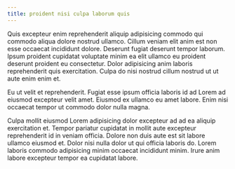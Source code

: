 ```yaml
---
title: proident nisi culpa laborum quis
---
```


Quis excepteur enim reprehenderit aliquip adipisicing commodo qui commodo aliqua dolore nostrud ullamco. Cillum veniam elit anim est non esse occaecat incididunt dolore. Deserunt fugiat deserunt tempor laborum. Ipsum proident cupidatat voluptate minim ea elit ullamco eu proident deserunt proident eu consectetur. Dolor adipisicing anim laboris reprehenderit quis exercitation. Culpa do nisi nostrud cillum nostrud ut ut aute enim enim et.

Eu ut velit et reprehenderit. Fugiat esse ipsum officia laboris id ad Lorem ad eiusmod excepteur velit amet. Eiusmod ex ullamco eu amet labore. Enim nisi occaecat tempor ut commodo dolor nulla magna.

Culpa mollit eiusmod Lorem adipisicing dolor excepteur ad ad ea aliquip exercitation et. Tempor pariatur cupidatat in mollit aute excepteur reprehenderit id in veniam officia. Dolore non duis aute est sit labore ullamco eiusmod et. Dolor nisi nulla dolor ut qui officia laboris do. Lorem laboris commodo adipisicing minim occaecat incididunt minim. Irure anim labore excepteur tempor ea cupidatat labore.